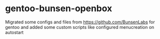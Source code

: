 # gentoo-bunsen-openbox
Migrated some configs and files from https://github.com/BunsenLabs for gentoo and added some custom scripts like configured menucreation on autostart
